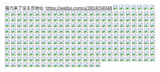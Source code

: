 猫力来了没主页地址: https://weibo.com/u/3924114048 
![](https://wx4.sinaimg.cn/mw2000/e9e53a80ly1h9dsoolgbsj21260u0wgk.jpg) 
![](https://wx4.sinaimg.cn/mw2000/e9e53a80ly1h8wpnsbcjhj20u0140ncc.jpg) 
![](https://wx4.sinaimg.cn/mw2000/e9e53a80ly1h8wpnt3g47j20u0140wlw.jpg) 
![](https://wx4.sinaimg.cn/mw2000/e9e53a80ly1h8wpnwtuqwj20u0140an7.jpg) 
![](https://wx4.sinaimg.cn/mw2000/e9e53a80ly1h8m130aoqpj20u013zjxj.jpg) 
![](https://wx4.sinaimg.cn/mw2000/e9e53a80ly1h8m1cpbso6j22c0340x6p.jpg) 
![](https://wx4.sinaimg.cn/mw2000/e9e53a80ly1h8m13395chj22c0340x6r.jpg) 
![](https://wx4.sinaimg.cn/mw2000/e9e53a80ly1h8d7w3agr4j20u0140gqx.jpg) 
![](https://wx4.sinaimg.cn/mw2000/e9e53a80ly1h8d7w22q7ij20u01hcwkc.jpg) 
![](https://wx4.sinaimg.cn/mw2000/e9e53a80ly1h8d7w2gilcj20u011jdko.jpg) 
![](https://wx4.sinaimg.cn/mw2000/e9e53a80ly1h8d7w3l6qzj20u0140dl5.jpg) 
![](https://wx4.sinaimg.cn/mw2000/e9e53a80ly1h8d7w2vtvzj20u0140te1.jpg) 
![](https://wx4.sinaimg.cn/mw2000/e9e53a80ly1h8d7x149w7j20u0140tdo.jpg) 
![](https://wx4.sinaimg.cn/mw2000/e9e53a80ly1h8d7w1n0gbj20u0140gsd.jpg) 
![](https://wx4.sinaimg.cn/mw2000/e9e53a80ly1h8d7w3y1jpj20u00zn797.jpg) 
![](https://wx4.sinaimg.cn/mw2000/e9e53a80ly1h8d7x0tqc5j20u01407aw.jpg) 
![](https://wx4.sinaimg.cn/mw2000/e9e53a80ly1h84zh19yoij20u00u0adx.jpg) 
![](https://wx4.sinaimg.cn/mw2000/e9e53a80ly1h84zh2g99xj20u00u0jus.jpg) 
![](https://wx4.sinaimg.cn/mw2000/e9e53a80ly1h7hrr0ns4ij20zo0zinbj.jpg) 
![](https://wx4.sinaimg.cn/mw2000/e9e53a80ly1h7hrr2aoiyj20u00u0goj.jpg) 
![](https://wx4.sinaimg.cn/mw2000/e9e53a80ly1h7hrwjb4n5j20qw15rwo8.jpg) 
![](https://wx4.sinaimg.cn/mw2000/e9e53a80ly1h7hrwkl3gaj22c02c0e81.jpg) 
![](https://wx4.sinaimg.cn/mw2000/e9e53a80ly1h74tzfuiauj21vo2gex6q.jpg) 
![](https://wx4.sinaimg.cn/mw2000/e9e53a80ly1h74tzjbtrxj21vo2i6e83.jpg) 
![](https://wx4.sinaimg.cn/mw2000/e9e53a80ly1h74tznzeu1j22c1340e81.jpg) 
![](https://wx4.sinaimg.cn/mw2000/e9e53a80ly1h74tzkm8d7j21z82ka7wj.jpg) 
![](https://wx4.sinaimg.cn/mw2000/e9e53a80ly1h74tzpffrfj22c1340kjm.jpg) 
![](https://wx4.sinaimg.cn/mw2000/e9e53a80ly1h74tzqrap8j22c1340hdu.jpg) 
![](https://wx4.sinaimg.cn/mw2000/e9e53a80ly1h74tzhnyiuj21wm2pbhdv.jpg) 
![](https://wx4.sinaimg.cn/mw2000/e9e53a80ly1h74tzs8400j223v35s1kz.jpg) 
![](https://wx4.sinaimg.cn/mw2000/e9e53a80ly1h6xzr2v61bj225o2vlnc5.jpg) 
![](https://wx4.sinaimg.cn/mw2000/e9e53a80ly1h6xzr1zyg4j21xx2l81kx.jpg) 
![](https://wx4.sinaimg.cn/mw2000/e9e53a80ly1h6xzr4ge38j22842yux6p.jpg) 
![](https://wx4.sinaimg.cn/mw2000/e9e53a80ly1h6q7ag110dj20vi0zk76y.jpg) 
![](https://wx4.sinaimg.cn/mw2000/e9e53a80ly1h6q7afj8u9j20u00vmwlv.jpg) 
![](https://wx4.sinaimg.cn/mw2000/e9e53a80ly1h6q7ahq3rfj20u00vewjv.jpg) 
![](https://wx4.sinaimg.cn/mw2000/e9e53a80ly1h6q7agvfgrj20u00u043s.jpg) 
![](https://wx4.sinaimg.cn/mw2000/e9e53a80ly1h63mf1xx9dj22d2340b2a.jpg) 
![](https://wx4.sinaimg.cn/mw2000/e9e53a80ly1h63mf2l4bwj22d23401ky.jpg) 
![](https://wx4.sinaimg.cn/mw2000/e9e53a80ly1h5dog7r7oej22652z6npe.jpg) 
![](https://wx4.sinaimg.cn/mw2000/e9e53a80ly1h2f77v50fpj225n2yo7wl.jpg) 
![](https://wx4.sinaimg.cn/mw2000/e9e53a80ly1h2f788jaruj22802yo4qt.jpg) 
![](https://wx4.sinaimg.cn/mw2000/e9e53a80ly1h2hmraxkjdj21x02hj4qs.jpg) 
![](https://wx4.sinaimg.cn/mw2000/e9e53a80ly1h2hmrij988j21zz2r1qv8.jpg) 
![](https://wx4.sinaimg.cn/mw2000/e9e53a80ly1h2beu2thdaj21w01w04qq.jpg) 
![](https://wx4.sinaimg.cn/mw2000/e9e53a80ly1h295hnjgwnj23402c07wh.jpg) 
![](https://wx4.sinaimg.cn/mw2000/e9e53a80ly1h295nj2rsxj20zo1fkwik.jpg) 
![](https://wx4.sinaimg.cn/mw2000/e9e53a80ly1h24b6y7921j22c02c0x6p.jpg) 
![](https://wx4.sinaimg.cn/mw2000/e9e53a80ly1h1yn8a5k6uj21ne2c01kx.jpg) 
![](https://wx4.sinaimg.cn/mw2000/e9e53a80ly1h1xihya1tpj22802yohdw.jpg) 
![](https://wx4.sinaimg.cn/mw2000/e9e53a80ly1h1xi7kxo8ij226p2wy4qq.jpg) 
![](https://wx4.sinaimg.cn/mw2000/e9e53a80ly1h1xi7cukvfj22c0340kjn.jpg) 
![](https://wx4.sinaimg.cn/mw2000/e9e53a80ly1h1xi7e8gnpj22c03407wj.jpg) 
![](https://wx4.sinaimg.cn/mw2000/e9e53a80ly1h1xi7g021dj22c03407wj.jpg) 
![](https://wx4.sinaimg.cn/mw2000/e9e53a80ly1h1xi7j2mmej22c0340b2c.jpg) 
![](https://wx4.sinaimg.cn/mw2000/e9e53a80ly1h1xi7mf11zj227x2yku0y.jpg) 
![](https://wx4.sinaimg.cn/mw2000/e9e53a80ly1h1xi79nmg7j22c0340u0y.jpg) 
![](https://wx4.sinaimg.cn/mw2000/e9e53a80ly1h3dbt71kpbj21r03401ky.jpg) 
![](https://wx4.sinaimg.cn/mw2000/e9e53a80ly1h1u9vtkih9j22c03407wi.jpg) 
![](https://wx4.sinaimg.cn/mw2000/e9e53a80ly1h1txbycn3tj22d2340e82.jpg) 
![](https://wx4.sinaimg.cn/mw2000/e9e53a80ly1h1txc28o8fj22c0340u0x.jpg) 
![](https://wx4.sinaimg.cn/mw2000/e9e53a80ly1h1txc7664ij22c1340npf.jpg) 
![](https://wx4.sinaimg.cn/mw2000/e9e53a80ly1h1txc3d8dlj22c0340npe.jpg) 
![](https://wx4.sinaimg.cn/mw2000/e9e53a80ly1h1txc1gk13j22c0340kjl.jpg) 
![](https://wx4.sinaimg.cn/mw2000/e9e53a80ly1h1rimnhv4rj225k2uve83.jpg) 
![](https://wx4.sinaimg.cn/mw2000/e9e53a80ly1h1rimqg6sij221n2yoe83.jpg) 
![](https://wx4.sinaimg.cn/mw2000/e9e53a80ly1h1rimsve31j22082yob2b.jpg) 
![](https://wx4.sinaimg.cn/mw2000/e9e53a80ly1h1rimvioxvj224g2rve83.jpg) 
![](https://wx4.sinaimg.cn/mw2000/e9e53a80ly1h1pm1qy0b4j21sc1schdt.jpg) 
![](https://wx4.sinaimg.cn/mw2000/e9e53a80ly1h1pm1rk7i5j21sc1sce81.jpg) 
![](https://wx4.sinaimg.cn/mw2000/e9e53a80ly1h1pm1slki5j21oh1kzkjl.jpg) 
![](https://wx4.sinaimg.cn/mw2000/e9e53a80ly1h1juffhob8j22c0340npf.jpg) 
![](https://wx4.sinaimg.cn/mw2000/e9e53a80ly1h1jufk8069j22c0340e82.jpg) 
![](https://wx4.sinaimg.cn/mw2000/e9e53a80ly1h1iaxo7dmqj228k340u0x.jpg) 
![](https://wx4.sinaimg.cn/mw2000/e9e53a80ly1h1iaxosqldj22c0340hdt.jpg) 
![](https://wx4.sinaimg.cn/mw2000/e9e53a80ly1h1iaxpetg8j22c0340x6p.jpg) 
![](https://wx4.sinaimg.cn/mw2000/e9e53a80ly1h1iaxpz1oej22c0340e81.jpg) 
![](https://wx4.sinaimg.cn/mw2000/e9e53a80ly1h1iaxr2wy3j22c0340qv7.jpg) 
![](https://wx4.sinaimg.cn/mw2000/e9e53a80ly1h1iaxs17zuj22c03407wi.jpg) 
![](https://wx4.sinaimg.cn/mw2000/e9e53a80ly1h1eu3k3y8gj223v2t5kjl.jpg) 
![](https://wx4.sinaimg.cn/mw2000/e9e53a80ly1h1eu3ns0ggj22sq3404qq.jpg) 
![](https://wx4.sinaimg.cn/mw2000/e9e53a80ly1h1eu3luirrj22222qrkjl.jpg) 
![](https://wx4.sinaimg.cn/mw2000/e9e53a80ly1h1eu3g1mp2j21ut2h31kx.jpg) 
![](https://wx4.sinaimg.cn/mw2000/e9e53a80ly1h1eu3t9v05j22c0340e84.jpg) 
![](https://wx4.sinaimg.cn/mw2000/e9e53a80ly1h1eu3hpjgaj22c0340x6p.jpg) 
![](https://wx4.sinaimg.cn/mw2000/e9e53a80ly1h1cp2wha6nj22c0340hdx.jpg) 
![](https://wx4.sinaimg.cn/mw2000/e9e53a80ly1h1cp2yqvxoj22c0340b2d.jpg) 
![](https://wx4.sinaimg.cn/mw2000/e9e53a80ly1h1cp32g6k0j22c03401l1.jpg) 
![](https://wx4.sinaimg.cn/mw2000/e9e53a80ly1h1cp2smq4jj22c0340b2d.jpg) 
![](https://wx4.sinaimg.cn/mw2000/e9e53a80ly1h17xm1ii1sj21w02ioqv7.jpg) 
![](https://wx4.sinaimg.cn/mw2000/e9e53a80ly1h0y3rp8wz8j20s013igzs.jpg) 
![](https://wx4.sinaimg.cn/mw2000/e9e53a80ly1h0y3rot6qhj22c0340npe.jpg) 
![](https://wx4.sinaimg.cn/mw2000/e9e53a80ly1h0k08hh66hj22c0340kjn.jpg) 
![](https://wx4.sinaimg.cn/mw2000/e9e53a80ly1h0akdyrw5cj225m2zoqv6.jpg) 
![](https://wx4.sinaimg.cn/mw2000/e9e53a80ly1h0akdzwsc6j21s42k7b2a.jpg) 
![](https://wx4.sinaimg.cn/mw2000/e9e53a80ly1h05rm3aozij22c0340npd.jpg) 
![](https://wx4.sinaimg.cn/mw2000/e9e53a80ly1h05rm63dj9j21w02iox6q.jpg) 
![](https://wx4.sinaimg.cn/mw2000/e9e53a80ly1h05rm247n9j22c0340b2a.jpg) 
![](https://wx4.sinaimg.cn/mw2000/e9e53a80ly1h05rm7cwi5j22c0340x6p.jpg) 
![](https://wx4.sinaimg.cn/mw2000/e9e53a80ly1gzpsb05m5sj219s1w0e81.jpg) 
![](https://wx4.sinaimg.cn/mw2000/e9e53a80ly1gznkxcr42kj22c0340b2b.jpg) 
![](https://wx4.sinaimg.cn/mw2000/e9e53a80ly1gzj6hcplmej22c02c01kz.jpg) 
![](https://wx4.sinaimg.cn/mw2000/e9e53a80ly1gzj6fip3yxj22c03407wj.jpg) 
![](https://wx4.sinaimg.cn/mw2000/e9e53a80ly1gzhqzdeg5tj21sc2dsqv6.jpg) 
![](https://wx4.sinaimg.cn/mw2000/e9e53a80ly1gzfat39bzcj22c0340qv7.jpg) 
![](https://wx4.sinaimg.cn/mw2000/e9e53a80ly1gzfat8o8xuj21sc2dsnpg.jpg) 
![](https://wx4.sinaimg.cn/mw2000/e9e53a80ly1gzfasx6nuij22c03404qs.jpg) 
![](https://wx4.sinaimg.cn/mw2000/e9e53a80ly1gzfatakzlaj21sc2dsu0y.jpg) 
![](https://wx4.sinaimg.cn/mw2000/e9e53a80ly1gz83y1vg4gj226u2x4qv5.jpg) 
![](https://wx4.sinaimg.cn/mw2000/e9e53a80ly1gz83y3z0a9j224v2uh7wi.jpg) 
![](https://wx4.sinaimg.cn/mw2000/e9e53a80ly1gz83zsnb28j21hc1hc4qp.jpg) 
![](https://wx4.sinaimg.cn/mw2000/e9e53a80ly1gz83y6x2u3j22c0340kjo.jpg) 
![](https://wx4.sinaimg.cn/mw2000/e9e53a80ly1gz83z8k005j21hc1hce81.jpg) 
![](https://wx4.sinaimg.cn/mw2000/e9e53a80ly1gz83y98yuyj21od298kjm.jpg) 
![](https://wx4.sinaimg.cn/mw2000/e9e53a80ly1gz83ye7bf7j224j2u1npf.jpg) 
![](https://wx4.sinaimg.cn/mw2000/e9e53a80ly1gz83ybmk1qj21ti2im1kz.jpg) 
![](https://wx4.sinaimg.cn/mw2000/e9e53a80ly1gyc2itfrzwj225j2vdu0z.jpg) 
![](https://wx4.sinaimg.cn/mw2000/e9e53a80ly1gyc2j1hjwdj23402c0kjo.jpg) 
![](https://wx4.sinaimg.cn/mw2000/e9e53a80ly1gyc2iw3njwj22c0340kjo.jpg) 
![](https://wx4.sinaimg.cn/mw2000/e9e53a80ly1gyc2iyz4mrj22c02c0npe.jpg) 
![](https://wx4.sinaimg.cn/mw2000/e9e53a80ly1gyc2ixi36yj22c02c0x6p.jpg) 
![](https://wx4.sinaimg.cn/mw2000/e9e53a80ly1gyc2ir8d28j22c02c0qv6.jpg) 
![](https://wx4.sinaimg.cn/mw2000/e9e53a80ly1gy9jcd60j1j22c02c04qq.jpg) 
![](https://wx4.sinaimg.cn/mw2000/e9e53a80ly1gxy1a96glzj216o1kwhdt.jpg) 
![](https://wx4.sinaimg.cn/mw2000/e9e53a80ly1gxqfb9qvbsj22622w21kz.jpg) 
![](https://wx4.sinaimg.cn/mw2000/e9e53a80ly1gxqfblodvmj22c0340hdv.jpg) 
![](https://wx4.sinaimg.cn/mw2000/e9e53a80ly1gxpa4o6k39j22c02x3x6r.jpg) 
![](https://wx4.sinaimg.cn/mw2000/e9e53a80ly1gxpa4xdf3kj22c0340npg.jpg) 
![](https://wx4.sinaimg.cn/mw2000/e9e53a80ly1gxpa4y4iayj20u01407eb.jpg) 
![](https://wx4.sinaimg.cn/mw2000/e9e53a80ly1gxpa585irjj22c0340qv8.jpg) 
![](https://wx4.sinaimg.cn/mw2000/e9e53a80ly1gx8n448gq6j21dy1wib29.jpg) 
![](https://wx4.sinaimg.cn/mw2000/e9e53a80ly1gx8n4006okj227c2xthdx.jpg) 
![](https://wx4.sinaimg.cn/mw2000/e9e53a80ly1gx8n42gpnpj21gw271hdt.jpg) 
![](https://wx4.sinaimg.cn/mw2000/e9e53a80ly1gwh567zxd8j22c0340x6r.jpg) 
![](https://wx4.sinaimg.cn/mw2000/e9e53a80ly1gwcetr3fkdj22c0340npf.jpg) 
![](https://wx4.sinaimg.cn/mw2000/e9e53a80ly1gwcetxubtxj225y2vynpf.jpg) 
![](https://wx4.sinaimg.cn/mw2000/e9e53a80ly1gwcetu6iibj22c0340hdv.jpg) 
![](https://wx4.sinaimg.cn/mw2000/e9e53a80ly1gwceu0skvvj22c0340b2e.jpg) 
![](https://wx4.sinaimg.cn/mw2000/e9e53a80ly1gwceu3ae4dj22c03404qu.jpg) 
![](https://wx4.sinaimg.cn/mw2000/e9e53a80ly1gwceu5ycwkj222s2rqkjn.jpg) 
![](https://wx4.sinaimg.cn/mw2000/e9e53a80ly1gw4ozlof5rj22e52c0b2a.jpg) 
![](https://wx4.sinaimg.cn/mw2000/e9e53a80ly1gw4ozmpd3lj21sc2ds1ky.jpg) 
![](https://wx4.sinaimg.cn/mw2000/e9e53a80ly1gw4oznkq71j21sc2dsqv5.jpg) 
![](https://wx4.sinaimg.cn/mw2000/e9e53a80ly1gw4ozkkrlsj23402c07wi.jpg) 
![](https://wx4.sinaimg.cn/mw2000/e9e53a80ly1gvztv7nvirj21kw2dckjl.jpg) 
![](https://wx4.sinaimg.cn/mw2000/e9e53a80ly1gvztvaj2owj21kw2dcnpd.jpg) 
![](https://wx4.sinaimg.cn/mw2000/e9e53a80ly1gvztvmn8azj21kw2dckjl.jpg) 
![](https://wx4.sinaimg.cn/mw2000/e9e53a80ly1gvztvg84zpj21kw2dcqv5.jpg) 
![](https://wx4.sinaimg.cn/mw2000/e9e53a80ly1gvztvcvbeuj21kw2dcnpd.jpg) 
![](https://wx4.sinaimg.cn/mw2000/e9e53a80ly1gvztvjenazj21kw2dcqv5.jpg) 
![](https://wx4.sinaimg.cn/mw2000/e9e53a80ly1gvrxnkepgzj22c0340npe.jpg) 
![](https://wx4.sinaimg.cn/mw2000/e9e53a80ly1gvrxnpx36vj22c03407wj.jpg) 
![](https://wx4.sinaimg.cn/mw2000/e9e53a80ly1gvrxno19flj22c0340npg.jpg) 
![](https://wx4.sinaimg.cn/mw2000/e9e53a80ly1gvrxnm1wuqj22c02c07wi.jpg) 
![](https://wx4.sinaimg.cn/mw2000/e9e53a80ly1gvrxnizk30j22c02c0u0z.jpg) 
![](https://wx4.sinaimg.cn/mw2000/e9e53a80ly1gvrxnr3ry7j22c0340qv5.jpg) 
![](https://wx4.sinaimg.cn/mw2000/e9e53a80ly1gvrxnsws6ej22c0340x6q.jpg) 
![](https://wx4.sinaimg.cn/mw2000/e9e53a80ly1gvrxnts5t1j22c0340e81.jpg) 
![](https://wx4.sinaimg.cn/mw2000/e9e53a80ly1gvrxnurazxj22c0340e82.jpg) 
![](https://wx4.sinaimg.cn/mw2000/004hzbk4ly1gvh6yewhmyj62ks1xle8202.jpg) 
![](https://wx4.sinaimg.cn/mw2000/004hzbk4ly1gvcxvfr4f7j60yi1egaxb02.jpg) 
![](https://wx4.sinaimg.cn/mw2000/004hzbk4ly1gvcxvvupjij62c03407wi02.jpg) 
![](https://wx4.sinaimg.cn/mw2000/004hzbk4ly1gvcxvipaizj60yi1dz4no02.jpg) 
![](https://wx4.sinaimg.cn/mw2000/004hzbk4ly1gvcxvmbydnj61sc2ds4qr02.jpg) 
![](https://wx4.sinaimg.cn/mw2000/004hzbk4ly1gvcxvt9t2ej62c0340x6s02.jpg) 
![](https://wx4.sinaimg.cn/mw2000/004hzbk4ly1gvcxwafw3hj61sc2dse8302.jpg) 
![](https://wx4.sinaimg.cn/mw2000/004hzbk4ly1gvccl4o88oj62c0340qv502.jpg) 
![](https://wx4.sinaimg.cn/mw2000/004hzbk4ly1gvccl8ttvgj62c0340kjo02.jpg) 
![](https://wx4.sinaimg.cn/mw2000/004hzbk4ly1gvcclurwvmj61sc1sc1ky02.jpg) 
![](https://wx4.sinaimg.cn/mw2000/004hzbk4ly1gvccm0cltqj60u00u0guo02.jpg) 
![](https://wx4.sinaimg.cn/mw2000/004hzbk4ly1gv4m6sylg6j62c03407wk02.jpg) 
![](https://wx4.sinaimg.cn/mw2000/004hzbk4ly1gv4m6zpi2yj63402c04qs02.jpg) 
![](https://wx4.sinaimg.cn/mw2000/e9e53a80ly1gv3q5t6rssj22c0340npg.jpg) 
![](https://wx4.sinaimg.cn/mw2000/004hzbk4ly1gv4m765aj4j63402c0u1002.jpg) 
![](https://wx4.sinaimg.cn/mw2000/004hzbk4ly1gv4m7cvxmnj62c0340kjo02.jpg) 
![](https://wx4.sinaimg.cn/mw2000/004hzbk4ly1gv4m7j0jtgj62c0340npf02.jpg) 
![](https://wx4.sinaimg.cn/mw2000/004hzbk4ly1gv4m7osv52j62c0340npg02.jpg) 
![](https://wx4.sinaimg.cn/mw2000/004hzbk4ly1gv4m6n1crvj62c0340qv702.jpg) 
![](https://wx4.sinaimg.cn/mw2000/004hzbk4ly1gv4m7v8o9rj62c0340u0z02.jpg) 
![](https://wx4.sinaimg.cn/mw2000/004hzbk4ly1guz09n6p6kj63402c04qr02.jpg) 
![](https://wx4.sinaimg.cn/mw2000/004hzbk4ly1guz09guqajj62c03404qs02.jpg) 
![](https://wx4.sinaimg.cn/mw2000/004hzbk4ly1guqn7zsj0sj60u0140ajv02.jpg) 
![](https://wx4.sinaimg.cn/mw2000/004hzbk4ly1guqn7tcyz7j60u0140qdi02.jpg) 
![](https://wx4.sinaimg.cn/mw2000/004hzbk4ly1guqn85n4coj60u0140tkd02.jpg) 
![](https://wx4.sinaimg.cn/mw2000/004hzbk4ly1guqn81ikwwj60u0140k0f02.jpg) 
![](https://wx4.sinaimg.cn/mw2000/004hzbk4ly1guqn7wt7dbj60u016pwnt02.jpg) 
![](https://wx4.sinaimg.cn/mw2000/004hzbk4ly1guqn83egenj60u0140gx202.jpg) 
![](https://wx4.sinaimg.cn/mw2000/004hzbk4ly1guqn89gkymj60u0140qa902.jpg) 
![](https://wx4.sinaimg.cn/mw2000/004hzbk4ly1guqn87jlrkj60u0140gs602.jpg) 
![](https://wx4.sinaimg.cn/mw2000/004hzbk4ly1guqn8cpbk9j60u0140thb02.jpg) 
![](https://wx4.sinaimg.cn/mw2000/004hzbk4ly1guhabyrk8bj60u01cddse02.jpg) 
![](https://wx4.sinaimg.cn/mw2000/004hzbk4ly1guhabxzopgj60u0140dpv02.jpg) 
![](https://wx4.sinaimg.cn/mw2000/004hzbk4ly1guhabziedzj60u014017l02.jpg) 
![](https://wx4.sinaimg.cn/mw2000/004hzbk4ly1gu5vzmao8aj61400u0tim02.jpg) 
![](https://wx4.sinaimg.cn/mw2000/004hzbk4ly1gu5vzo8p78j61400u0dpp02.jpg) 
![](https://wx4.sinaimg.cn/mw2000/004hzbk4ly1gu5vzpf1ifj61400u0ahb02.jpg) 
![](https://wx4.sinaimg.cn/mw2000/004hzbk4ly1gu5vzqmaxqj61400u0n9r02.jpg) 
![](https://wx4.sinaimg.cn/mw2000/e9e53a80ly1gt097v6n1aj20j60j674z.jpg) 
![](https://wx4.sinaimg.cn/mw2000/e9e53a80ly1gss5g4lfd1j21400u0dls.jpg) 
![](https://wx4.sinaimg.cn/mw2000/e9e53a80ly1gss5g5c6c7j21400u0wi3.jpg) 
![](https://wx4.sinaimg.cn/mw2000/e9e53a80ly1gskc48yh34j20u00u048a.jpg) 
![](https://wx4.sinaimg.cn/mw2000/e9e53a80ly1gskc41m92gj20u00u0gsa.jpg) 
![](https://wx4.sinaimg.cn/mw2000/e9e53a80ly1gskc43ohfdj20u0140teu.jpg) 
![](https://wx4.sinaimg.cn/mw2000/e9e53a80ly1gskc49sy5ej20u00u0n29.jpg) 
![](https://wx4.sinaimg.cn/mw2000/e9e53a80ly1gskc42f6fyj20u00u00yn.jpg) 
![](https://wx4.sinaimg.cn/mw2000/e9e53a80ly1gskc4b0whuj20u00u07dy.jpg) 
![](https://wx4.sinaimg.cn/mw2000/e9e53a80ly1gskc4ddcuxj20u00u07dn.jpg) 
![](https://wx4.sinaimg.cn/mw2000/e9e53a80ly1gskc4c6narj20u00u0ak9.jpg) 
![](https://wx4.sinaimg.cn/mw2000/e9e53a80ly1gskc4sqd6zj20u00u0dqi.jpg) 
![](https://wx4.sinaimg.cn/mw2000/e9e53a80gy1gsk4m3hk3mj20u0140thg.jpg) 
![](https://wx4.sinaimg.cn/mw2000/e9e53a80ly1gsk4m65284j20u70tyjxm.jpg) 
![](https://wx4.sinaimg.cn/mw2000/e9e53a80ly1gsk4m540dgj20u014011z.jpg) 
![](https://wx4.sinaimg.cn/mw2000/004hzbk4ly1gsk4m6y28bj60u00u013r02.jpg) 
![](https://wx4.sinaimg.cn/mw2000/004hzbk4ly1gsk4m48iuaj60u00u0ags02.jpg) 
![](https://wx4.sinaimg.cn/mw2000/e9e53a80ly1gsk4m7wvrpj20u00u04a7.jpg) 
![](https://wx4.sinaimg.cn/mw2000/e9e53a80ly1gsk4m8s2kyj20u00u0tmj.jpg) 
![](https://wx4.sinaimg.cn/mw2000/004hzbk4ly1gsk4mqiqufj60u00u0k1b02.jpg) 
![](https://wx4.sinaimg.cn/mw2000/e9e53a80ly1gsk4m9ky1dj20u00u012f.jpg) 
![](https://wx4.sinaimg.cn/mw2000/e9e53a80ly1gs2mmr92fpj22c02c01kz.jpg) 
![](https://wx4.sinaimg.cn/mw2000/e9e53a80ly1grs2b5zhjwj22c03407wv.jpg) 
![](https://wx4.sinaimg.cn/mw2000/e9e53a80ly1grs2b2ounsj22c0340x70.jpg) 
![](https://wx4.sinaimg.cn/mw2000/e9e53a80ly1grs2bj07lnj22bz2ppe89.jpg) 
![](https://wx4.sinaimg.cn/mw2000/e9e53a80ly1grs2bc1nn8j22c0340kjx.jpg) 
![](https://wx4.sinaimg.cn/mw2000/e9e53a80ly1grs2bf6zybj22c03407ws.jpg) 
![](https://wx4.sinaimg.cn/mw2000/e9e53a80ly1grs2b98n50j22mr21y7wr.jpg) 
![](https://wx4.sinaimg.cn/mw2000/e9e53a80ly1glf3kmwhkxj22c0340kjm.jpg) 
![](https://wx4.sinaimg.cn/mw2000/e9e53a80ly1glf3ldwyvfj22c0340qv7.jpg) 
![](https://wx4.sinaimg.cn/mw2000/e9e53a80ly1glf3kpj80gj22c03404qs.jpg) 
![](https://wx4.sinaimg.cn/mw2000/e9e53a80ly1glf3lsoomdj22c0340x6p.jpg) 
![](https://wx4.sinaimg.cn/mw2000/e9e53a80ly1glf3lq4wz2j22c0340e82.jpg) 
![](https://wx4.sinaimg.cn/mw2000/e9e53a80ly1glf3l3eygoj22c0340qv5.jpg) 
![](https://wx4.sinaimg.cn/mw2000/e9e53a80ly1glf3kkrccvj23402c07wj.jpg) 
![](https://wx4.sinaimg.cn/mw2000/e9e53a80ly1glf3l0hjudj23402c04qq.jpg) 
![](https://wx4.sinaimg.cn/mw2000/e9e53a80ly1glf3kv8wh4j23402c0u0y.jpg) 
![](https://wx4.sinaimg.cn/mw2000/e9e53a80ly1ghu3m05bnaj22c0340npf.jpg) 
![](https://wx4.sinaimg.cn/mw2000/e9e53a80ly1ghu3m3wvs3j22n9236b2c.jpg) 
![](https://wx4.sinaimg.cn/mw2000/e9e53a80ly1ghu3mj90qnj22c0340u0z.jpg) 
![](https://wx4.sinaimg.cn/mw2000/e9e53a80ly1ghu3mlo5kej22c0340e83.jpg) 
![](https://wx4.sinaimg.cn/mw2000/e9e53a80ly1ghu3mnnomyj22c03407wj.jpg) 
![](https://wx4.sinaimg.cn/mw2000/e9e53a80ly1ghu3lttnbvj22c03407wj.jpg) 
![](https://wx4.sinaimg.cn/mw2000/e9e53a80ly1gh73pnr0b8j20le0wd0yq.jpg) 
![](https://wx4.sinaimg.cn/mw2000/e9e53a80ly1gh73pnk9wsj20o30t0qc2.jpg) 
![](https://wx4.sinaimg.cn/mw2000/e9e53a80ly1gh73po9hj3j216o1kw7wh.jpg) 
![](https://wx4.sinaimg.cn/mw2000/e9e53a80ly1gh73pq9tubj21p628q7wh.jpg) 
![](https://wx4.sinaimg.cn/mw2000/e9e53a80ly1gfhwcxfqlpj216o1ku7wh.jpg) 
![](https://wx4.sinaimg.cn/mw2000/e9e53a80ly1gd1x0lnud1j229i30o4pl.jpg) 
![](https://wx4.sinaimg.cn/mw2000/e9e53a80ly1gbx0wyg6k4j21oq28zb29.jpg) 
![](https://wx4.sinaimg.cn/mw2000/e9e53a80ly1gbax4a24lgj20u0192juv.jpg) 
